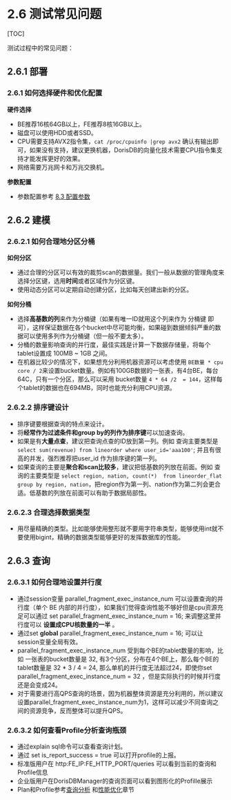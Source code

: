 # 2.6 测试常见问题

\[TOC\]

测试过程中的常见问题：   


## 2.6.1 部署

### 2.6.1 如何选择硬件和优化配置

**硬件选择**

* BE推荐16核64GB以上，FE推荐8核16GB以上。
* 磁盘可以使用HDD或者SSD。
* CPU需要支持AVX2指令集，`cat /proc/cpuinfo |grep avx2` 确认有输出即可，如果没有支持，建议更换机器，DorisDB的向量化技术需要CPU指令集支持才能发挥更好的效果。
* 网络需要万兆网卡和万兆交换机。

**参数配置**

* 参数配置参考 [8.3 配置参数](../8.-guan-li-shou-ce/8.3-pei-zhi-can-shu.md)

## 2.6.2 建模

### 2.6.2.1 如何合理地分区分桶

**如何分区**

* 通过合理的分区可以有效的裁剪scan的数据量。我们一般从数据的管理角度来选择分区键，选用**时间**或者区域作为分区键。
* 使用动态分区可以定期自动创建分区，比如每天创建出新的分区。

**如何分桶**

* 选择**高基数的列**来作为分桶键（如果有唯一ID就用这个列来作为 分桶键 即可），这样保证数据在各个bucket中尽可能均衡，如果碰到数据倾斜严重的数据可以使用多列作为分桶键（但一般不要太多）。
* 分桶的数量影响查询的并行度，最佳实践是计算一下数据存储量，将每个tablet设置成 100MB ~ 1GB 之间。
* 在机器比较少的情况下，如果想充分利用机器资源可以考虑使用 `BE数量 * cpu core / 2`来设置bucket数量。例如有100GB数据的一张表，有4台BE，每台64C，只有一个分区，那么可以采用 bucket数量 `4 * 64 /2  = 144`，这样每个tablet的数据也在694MB，同时也能充分利用CPU资源。

### 2.6.2.2 排序键设计

* 排序键要根据查询的特点来设计。
* 将**经常作为过滤条件和group by的列作为排序键**可以加速查询。
* 如果是有**大量点查**，建议把查询点查的ID放到第一列。例如 查询主要类型是 `select sum(revenue) from lineorder where user_id='aaa100'`;  并且有很高的并发，强烈推荐把user\_id 作为排序键的第一列。
* 如果查询的主要是**聚合和scan比较多**，建议把低基数的列放在前面。例如 查询的主要类型是 `select region, nation, count(*)  from lineorder_flat group by region, nation`，把region作为第一列、nation作为第二列会更合适。低基数的列放在前面可以有助于数据局部性。

### 2.6.2.3 合理选择数据类型

* 用尽量精确的类型。比如能够使用整形就不要用字符串类型，能够使用int就不要使用bigint，精确的数据类型能够更好的发挥数据库的性能。

## 2.6.3 查询

### 2.6.3.1  如何合理地设置并行度

* 通过session变量   parallel\_fragment\_exec\_instance\_num  可以设置查询的并行度（单个 BE 内部的并行度），如果我们觉得查询性能不够好但是cpu资源充足可以通过 set parallel\_fragment\_exec\_instance\_num = 16; 来调整这里并行度可以 **设置成CPU核数量的一半** 。
* 通过set **global** parallel\_fragment\_exec\_instance\_num = 16; 可以让session变量全局有效。
* parallel\_fragment\_exec\_instance\_num 受到每个BE的tablet数量的影响，比如 一张表的bucket数量是 32, 有3个分区，分布在4个BE上，那么每个BE的tablet数量是 32 \* 3  / 4 = 24, 那么单机的并行度无法超过24，即使你set parallel\_fragment\_exec\_instance\_num = 32 ，但是实际执行的时候并行度还是会变成24。
* 对于需要进行高QPS查询的场景，因为机器整体资源是充分利用的，所以建议设置parallel\_fragment\_exec\_instance\_num为1，这样可以减少不同查询之间的资源竞争，反而整体可以提升QPS。

### 2.6.3.2 如何查看Profile分析查询瓶颈

* 通过explain sql命令可以查看查询计划。
* 通过 set is\_report\_success = true 可以打开profile的上报。
* 标准版用户在 http:FE\_IP:FE\_HTTP\_PORT/queries 可以看到当前的查询和Profile信息
* 企业版用户在DorisDBManager的查询页面可以看到图形化的Profille展示
* Plan和Profile参考[查询分析](http://doc.dorisdb.com/2146379) 和[性能优化](http://doc.dorisdb.com/2146803)章节

